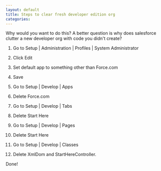 ```yaml
---
layout: default
title: Steps to clear fresh developer edition org
categories: 
---
```


<span class="intro">Why would you want to do this?  A better question is why does salesforce clutter a new developer org with code you didn't create?</span>

1.  Go to Setup | Administration | Profiles | System Administrator

1.  Click Edit

1.  Set default app to something other than Force.com

1.  Save

1.  Go to Setup | Develop | Apps

1.  Delete Force.com

1.  Go to Setup | Develop | Tabs

1.  Delete Start Here

1.  Go to Setup | Develop | Pages

1.  Delete Start Here

1.  Go to Setup | Develop | Classes

1.  Delete XmlDom and StartHereController.

Done!